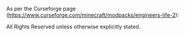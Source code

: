 As per the Curseforge page (https://www.curseforge.com/minecraft/modpacks/engineers-life-2):

All Rights Reserved unless otherwise explicitly stated.
